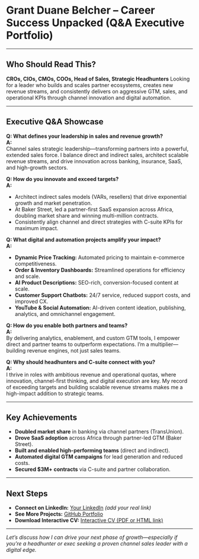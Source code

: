 # Grant Duane Belcher – Career Success Unpacked (Q&A Executive Portfolio)

---

## Who Should Read This?

**CROs, CIOs, CMOs, COOs, Head of Sales, Strategic Headhunters**
Looking for a leader who builds and scales partner ecosystems, creates new revenue streams, and consistently delivers on aggressive GTM, sales, and operational KPIs through channel innovation and digital automation.

---

## Executive Q&A Showcase

**Q: What defines your leadership in sales and revenue growth?**  
**A:**  
Channel sales strategic leadership—transforming partners into a powerful, extended sales force. I balance direct and indirect sales, architect scalable revenue streams, and drive innovation across banking, insurance, SaaS, and high-growth sectors.

**Q: How do you innovate and exceed targets?**  
**A:**  
- Architect indirect sales models (VARs, resellers) that drive exponential growth and market penetration.
- At Baker Street, led a partner-first SaaS expansion across Africa, doubling market share and winning multi-million contracts.
- Consistently align channel and direct strategies with C-suite KPIs for maximum impact.

**Q: What digital and automation projects amplify your impact?**  
**A:**  
- **Dynamic Price Tracking:** Automated pricing to maintain e-commerce competitiveness.
- **Order & Inventory Dashboards:** Streamlined operations for efficiency and scale.
- **AI Product Descriptions:** SEO-rich, conversion-focused content at scale.
- **Customer Support Chatbots:** 24/7 service, reduced support costs, and improved CX.
- **YouTube & Social Automation:** AI-driven content ideation, publishing, analytics, and omnichannel engagement.

**Q: How do you enable both partners and teams?**  
**A:**  
By delivering analytics, enablement, and custom GTM tools, I empower direct and partner teams to outperform expectations. I’m a multiplier—building revenue engines, not just sales teams.

**Q: Why should headhunters and C-suite connect with you?**  
**A:**  
I thrive in roles with ambitious revenue and operational quotas, where innovation, channel-first thinking, and digital execution are key. My record of exceeding targets and building scalable revenue streams makes me a high-impact addition to strategic teams.

---

## Key Achievements

- **Doubled market share** in banking via channel partners (TransUnion).
- **Drove SaaS adoption** across Africa through partner-led GTM (Baker Street).
- **Built and enabled high-performing teams** (direct and indirect).
- **Automated digital GTM campaigns** for lead generation and reduced costs.
- **Secured $3M+ contracts** via C-suite and partner collaboration.

---

## Next Steps

- **Connect on LinkedIn:** [Your LinkedIn](https://www.linkedin.com/in/your-linkedin/) *(add your real link)*
- **See More Projects:** [GitHub Portfolio](https://github.com/grantbelcher435-arch/Grant-Duane-Belcher-CV)
- **Download Interactive CV:** [Interactive CV (PDF or HTML link)](link-to-your-cv)

---

*Let’s discuss how I can drive your next phase of growth—especially if you’re a headhunter or exec seeking a proven channel sales leader with a digital edge.*
